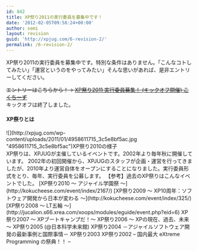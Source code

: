 ```yaml
---
id: 842
title: XP祭り2011の実行委員を募集中です！
date: '2012-02-05T09:58:24+00:00'
author: semi
layout: revision
guid: 'http://xpjug.com/6-revision-2/'
permalink: /6-revision-2/
---
```


XP祭り2011の実行委員を募集中です。特別な条件はありません。「こんなコトしてみたい」「運営というのをやってみたい」そんな思いがあれば、是非エントリーしてください。

<del datetime="2011-02-08T23:42:27+00:00">エントリーはこちらから！→ [XP祭り2011 実行委員募集！ (キックオフ開催) こくちーず](http://kokucheese.com/event/index/6591/)</del>  
キックオフは終了しました。

#### XP祭りとは

<div class="wp-caption aligncenter" id="attachment_59" style="width: 510px">![](http://xpjug.com/wp-content/uploads/2011/01/4958611715_3c5e8bf5ac.jpg "4958611715_3c5e8bf5ac")XP祭り2010の様子

</div>  
XP祭りは、XPJUGが主催しているイベントです。2002年より毎年秋に開催しています。  
2002年の初回開催から、XPJUGのスタッフが企画・運営を行ってきましたが、2010年より運営自体をオープンにすることになりました。実行委員形式をとり、毎年、実行委員を公募します。 【参考】過去のXP祭りはこんなイベントでした。  
[XP祭り2010 ～ アジャイル学園祭 ～](http://kokucheese.com/event/index/2167/)  
[XP祭り2009 ～ XP10周年：ソフトウェア開発から日本が変わる ～](http://kokucheese.com/event/index/325/)  
[XP祭り2008 ～ LT五輪 ～](http://jucalion.s66.xrea.com/xoops/modules/eguide/event.php?eid=6)  
XP祭り2007 ～ XPブートキャンプだ！～  
XP祭り2006 ～ XPの現在、過去、未来 ～  
XP祭り2005 (@日本科学未来館)  
XP祭り2004 －アジャイルソフトウェア開発の最新事例と国際事情－  
XP祭り2003  
XP祭り2002 – 国内最大 eXtreme Programming の祭典！！ –